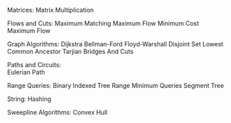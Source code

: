 Matrices:
    Matrix Multiplication

Flows and Cuts:
    Maximum Matching
    Maximum Flow Minimum Cost  
    Maximum Flow

Graph Algorithms:
    Dijkstra
    Bellman-Ford
    Floyd-Warshall
    Disjoint Set 
    Lowest Common Ancestor 
    Tarjian
    Bridges And Cuts

Paths and Circuits:    
    Eulerian Path

Range Queries:
    Binary Indexed Tree
    Range Minimum Queries 
    Segment Tree

String:
    Hashing

Sweepline Algorithms:
    Convex Hull

